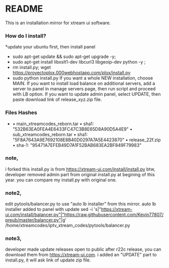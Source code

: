 # README #

This is an installation mirror for xtream ui software.

### How do I install? ###

*update your ubuntu first, then install panel

* sudo apt-get update && sudo apt-get upgrade -y;
* sudo apt-get install libxslt1-dev libcurl3 libgeoip-dev python -y ;
*	rm install.py; wget https://proyectoplox.000webhostapp.com/plox/install.py
*	sudo python install.py
If you want a whole NEW installation, choose MAIN.
If you want to install load balance on additional servers, add a server to panel in manage servers page, then run script and proceed with LB option.
If you want to update admin panel, select UPDATE, then paste download link of release_xyz.zip file.

### Files Hashes ###

* •	main_xtreamcodes_reborn.tar
•	sha1: "532B63EA0FEA4E6433FC47C3B8E65D8A90D5A4E9"
•	sub_xtreamcodes_reborn.tar
•	sha1: "5F8A7643A9E7692108E8B40D0297A7A5E4423870"
•	release_22f.zip
•	sha-1: "95471A7EFEB49D7A1F52BAB683EA2BF849F79983"

### note, ###
i forked this install.py is from https://xtream-ui.com/install/install.py
btw, developer removed admin part from original install.py at begining of this year.
you can compare my install.py with original one.

### note2, ###
edit pytools/balancer.py to use "auto lb installer" from this mirror. auto lb installer added to panel with update
sed -i 's|"https://xtream-ui.com/install/balancer.py"|"https://raw.githubusercontent.com/Kevin77807/preub/master/balancer.py"|g' /home/xtreamcodes/iptv_xtream_codes/pytools/balancer.py

### note3, ###
developer made update releases open to public after r22c release, you can download them from https://xtream-ui.com.
i added an "UPDATE" part to install.py, it will ask link of update zip file.
